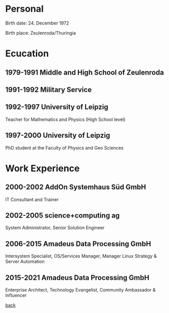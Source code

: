 # Personal	

Birth date:	24. December 1972

Birth place: Zeulenroda/Thuringia

# Ecucation 

## 1979-1991	Middle and High School of Zeulenroda

## 1991-1992	Military Service

## 1992-1997	University of Leipzig

Teacher for Mathematics and Physics (High School level)

## 1997-2000	University of Leipzig

PhD student at the Faculty of Physics and Geo Sciences

# Work Experience

## 2000-2002	AddOn Systemhaus Süd GmbH

IT Consultant and Trainer

## 2002-2005	science+computing ag

System Administrator, Senior Solution Engineer

## 2006-2015	Amadeus Data Processing GmbH

Intersystem Specialist, OS/Services Manager, Manager Linux Strategy & Server Automation

## 2015-2021 Amadeus Data Processing GmbH

Enterprise Architect, Technology Evangelist, Community Ambassador & Influencer



[back](index.md)
